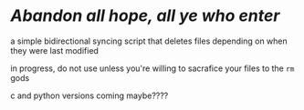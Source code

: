 # *Abandon all hope, all ye who enter*

a simple bidirectional syncing script that deletes files depending on when they were last modified

in progress, do not use unless you're willing to sacrafice your files to the `rm` gods

c and python versions coming maybe????
